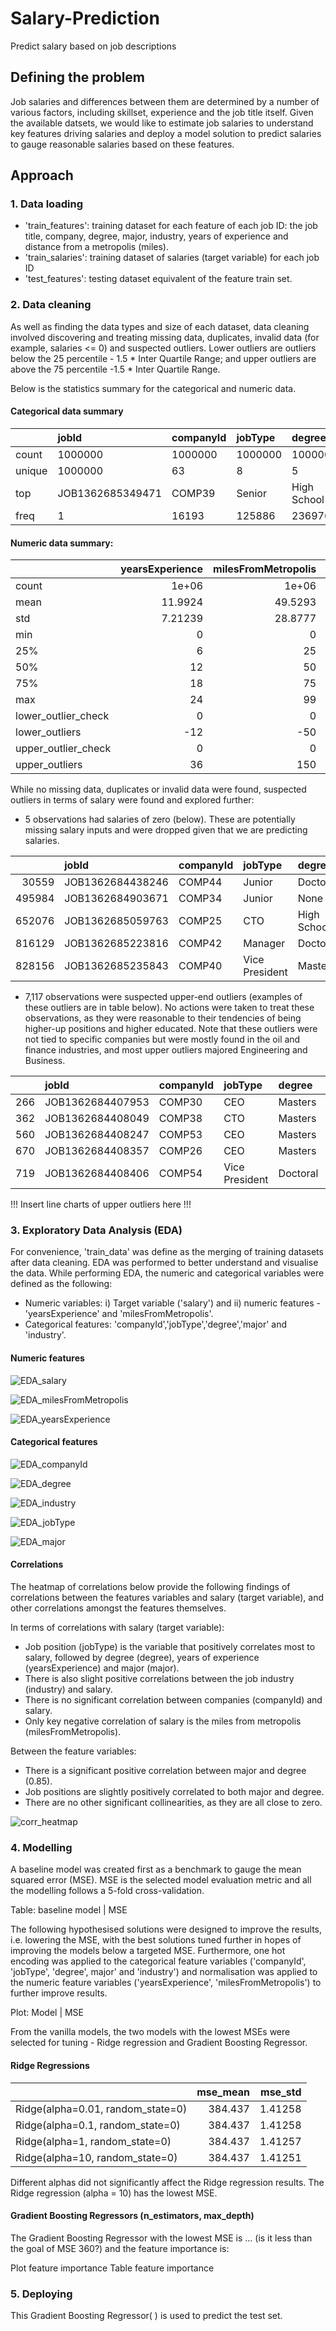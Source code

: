 # Salary-Prediction
Predict salary based on job descriptions

## Defining the problem
Job salaries and differences between them are determined by a number of various factors, including skillset, experience and the job title itself. 
Given the available datsets, we would like to estimate job salaries to understand key features driving salaries and deploy a model solution to predict salaries to gauge reasonable salaries based on these features. 

## Approach

### 1. Data loading 

- 'train_features': training dataset for each feature of each job ID: the job title, company, degree, major, industry, years of experience and distance from a metropolis (miles).
- 'train_salaries': training dataset of salaries (target variable) for each job ID  
- 'test_features': testing dataset equivalent of the feature train set.

### 2. Data cleaning 

As well as finding the data types and size of each dataset, data cleaning involved discovering and treating missing data, duplicates, invalid data (for example, salaries <= 0) and suspected outliers. Lower outliers are outliers below the 25 percentile - 1.5 * Inter Quartile Range; and upper outliers are above the 75 percentile -1.5 * Inter Quartile Range. 

Below is the statistics summary for the categorical and numeric data. 

#### Categorical data summary
|        | jobId            | companyId   | jobType   | degree      | major   | industry   |
|:-------|:-----------------|:------------|:----------|:------------|:--------|:-----------|
| count  | 1000000          | 1000000     | 1000000   | 1000000     | 1000000 | 1000000    |
| unique | 1000000          | 63          | 8         | 5           | 9       | 7          |
| top    | JOB1362685349471 | COMP39      | Senior    | High School | None    | Web        |
| freq   | 1                | 16193       | 125886    | 236976      | 532355  | 143206     |

#### Numeric data summary: 
|                     |   yearsExperience |   milesFromMetropolis |   salary |
|:--------------------|------------------:|----------------------:|---------:|
| count               |           1e+06   |                1e+06  |   1e+06  |
| mean                |          11.9924  |               49.5293 | 116.062  |
| std                 |           7.21239 |               28.8777 |  38.7179 |
| min                 |           0       |                0      |   0      |
| 25%                 |           6       |               25      |  88      |
| 50%                 |          12       |               50      | 114      |
| 75%                 |          18       |               75      | 141      |
| max                 |          24       |               99      | 301      |
| lower_outlier_check |           0       |                0      |   1      |
| lower_outliers      |         -12       |              -50      |   8.5    |
| upper_outlier_check |           0       |                0      |   1      |
| upper_outliers      |          36       |              150      | 220.5    |

While no missing data, duplicates or invalid data were found, suspected outliers in terms of salary were found and explored further: 
- 5 observations had salaries of zero (below). These are potentially missing salary inputs and were dropped given that we are predicting salaries. 

|        | jobId            | companyId   | jobType        | degree      | major       | industry   |   yearsExperience |   milesFromMetropolis |   salary |
|-------:|:-----------------|:------------|:---------------|:------------|:------------|:-----------|------------------:|----------------------:|---------:|
|  30559 | JOB1362684438246 | COMP44      | Junior         | Doctoral    | Math        | Auto       |                11 |                     7 |        0 |
| 495984 | JOB1362684903671 | COMP34      | Junior         | None        | None        | Oil        |                 1 |                    25 |        0 |
| 652076 | JOB1362685059763 | COMP25      | CTO            | High School | None        | Auto       |                 6 |                    60 |        0 |
| 816129 | JOB1362685223816 | COMP42      | Manager        | Doctoral    | Engineering | Finance    |                18 |                     6 |        0 |
| 828156 | JOB1362685235843 | COMP40      | Vice President | Masters     | Engineering | Web        |                 3 |                    29 |        0 |

- 7,117 observations were suspected upper-end outliers (examples of these outliers are in table below). No actions were taken to treat these observations, as they were reasonable to their tendencies of being higher-up positions and higher educated. Note that these outliers were not tied to specific companies but were mostly found in the oil and finance industries, and most upper outliers majored Engineering and Business. 

|     | jobId            | companyId   | jobType        | degree   | major   | industry   |   yearsExperience |   milesFromMetropolis |   salary |
|----:|:-----------------|:------------|:---------------|:---------|:--------|:-----------|------------------:|----------------------:|---------:|
| 266 | JOB1362684407953 | COMP30      | CEO            | Masters  | Biology | Oil        |                23 |                    60 |      223 |
| 362 | JOB1362684408049 | COMP38      | CTO            | Masters  | None    | Health     |                24 |                     3 |      223 |
| 560 | JOB1362684408247 | COMP53      | CEO            | Masters  | Biology | Web        |                22 |                     7 |      248 |
| 670 | JOB1362684408357 | COMP26      | CEO            | Masters  | Math    | Auto       |                23 |                     9 |      240 |
| 719 | JOB1362684408406 | COMP54      | Vice President | Doctoral | Biology | Oil        |                21 |                    14 |      225 |


!!! Insert line charts of upper outliers here !!! 


### 3. Exploratory Data Analysis (EDA) 

For convenience, 'train_data' was define as the merging of training datasets after data cleaning. EDA was performed to better understand and visualise the data. While performing EDA, the numeric and categorical variables were defined as the following: 
- Numeric variables: i) Target variable ('salary') and ii) numeric features - 'yearsExperience' and 'milesFromMetropolis'. 
- Categorical features: 'companyId','jobType','degree','major' and 'industry'. 

#### Numeric features
![EDA_salary](https://github.com/Bennett-Heung/Salary-Prediction/blob/main/images/numeric_target_plots.png)

![EDA_milesFromMetropolis](https://github.com/Bennett-Heung/Salary-Prediction/blob/main/images/numeric_feature_plotsmilesFromMetropolis.png)

![EDA_yearsExperience](https://github.com/Bennett-Heung/Salary-Prediction/blob/main/images/numeric_feature_plotsyearsExperience.png)

#### Categorical features
![EDA_companyId](https://github.com/Bennett-Heung/Salary-Prediction/blob/main/images/categorical_feature_plotscompanyId.png)

![EDA_degree](https://github.com/Bennett-Heung/Salary-Prediction/blob/main/images/categorical_feature_plotsdegree.png)

![EDA_industry](https://github.com/Bennett-Heung/Salary-Prediction/blob/main/images/categorical_feature_plotsindustry.png)

![EDA_jobType](https://github.com/Bennett-Heung/Salary-Prediction/blob/main/images/categorical_feature_plotsjobType.png)

![EDA_major](https://github.com/Bennett-Heung/Salary-Prediction/blob/main/images/categorical_feature_plotsmajor.png)

#### Correlations
The heatmap of correlations below provide the following findings of correlations between the features variables and salary (target variable), and other correlations amongst the features themselves.

In terms of correlations with salary (target variable):
- Job position (jobType) is the variable that positively correlates most to salary, followed by degree (degree), years of experience (yearsExperience) and major (major).
- There is also slight positive correlations between the job industry (industry) and salary.
- There is no significant correlation between companies (companyId) and salary.
- Only key negative correlation of salary is the miles from metropolis (milesFromMetropolis).

Between the feature variables:
- There is a significant positive correlation between major and degree (0.85).
- Job positions are slightly positively correlated to both major and degree.
- There are no other significant collinearities, as they are all close to zero.

![corr_heatmap](https://github.com/Bennett-Heung/Salary-Prediction/blob/main/images/corr_heatmap.png)

### 4. Modelling 

A baseline model was created first as a benchmark to gauge the mean squared error (MSE). MSE is the selected model evaluation metric and all the modelling follows a 5-fold cross-validation. 

Table: baseline model | MSE

The following hypothesised solutions were designed to improve the results, i.e. lowering the MSE, with the best solutions tuned further in hopes of improving the models below a targeted MSE. Furthermore, one hot encoding was applied to the categorical feature variables ('companyId', 'jobType', 'degree', major' and 'industry') and normalisation was applied to the numeric feature variables ('yearsExperience', 'milesFromMetropolis') to further improve results. 

Plot: Model | MSE



From the  vanilla models, the two models with the lowest MSEs were selected for tuning - Ridge regression and Gradient Boosting Regressor. 

#### Ridge Regressions

|                                   |   mse_mean |   mse_std |
|:----------------------------------|-----------:|----------:|
| Ridge(alpha=0.01, random_state=0) |    384.437 |   1.41258 |
| Ridge(alpha=0.1, random_state=0)  |    384.437 |   1.41258 |
| Ridge(alpha=1, random_state=0)    |    384.437 |   1.41257 |
| Ridge(alpha=10, random_state=0)   |    384.437 |   1.41251 |

Different alphas did not significantly affect the Ridge regression results. The Ridge regression (alpha = 10) has the lowest MSE. 


#### Gradient Boosting Regressors (n_estimators, max_depth)

The Gradient Boosting Regressor with the lowest MSE is ... (is it less than the goal of MSE 360?) and the feature importance is: 

Plot feature importance 
Table feature importance 

### 5. Deploying 

This Gradient Boosting Regressor( ) is used to predict the test set. 
